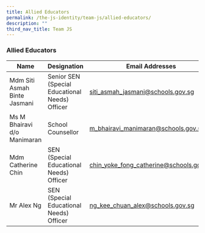 ```yaml
---
title: Allied Educators
permalink: /the-js-identity/team-js/allied-educators/
description: ""
third_nav_title: Team JS
---
```

### Allied Educators

| Name | Designation | Email Addresses |
|---|---|---|
| Mdm Siti Asmah Binte Jasmani | Senior SEN (Special Educational Needs) Officer | siti_asmah_jasmani@schools.gov.sg |
| Ms M Bhairavi d/o Manimaran | School Counsellor | m_bhairavi_manimaran@schools.gov.sg |
| Mdm Catherine Chin | SEN (Special Educational Needs) Officer | chin_yoke_fong_catherine@schools.gov.sg |
| Mr Alex Ng | SEN (Special Educational Needs) Officer | ng_kee_chuan_alex@schools.gov.sg |
